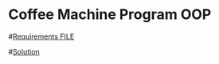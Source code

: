 # Coffee Machine Program OOP

#[Requirements FILE](https://github.com/eima1995/Python-Pro-Bootcamp-for-2021/blob/main/CoffeeMachine/Coffee+Machine+Program+Requirements.pdf)

#[Solution](https://repl.it/@appbrewery/coffee-machine-final#main.py)